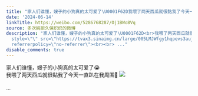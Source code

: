 ```yaml
---
title: "家人们谁懂，嫂子的小狗真的太可爱了\U0001F62D我喂了两天西瓜就很黏我了今天一直趴在我周围\U0001F979 [图片]"
date: '2024-06-14'
linkTitle: https://weibo.com/5286768287/Oj1BWo8Vq
source: 多次婉拒久保织织的微博
description: "家人们谁懂，嫂子的小狗真的太可爱了\U0001F62D<br>我喂了两天西瓜就很黏我了今天一直趴在我周围\U0001F979 <img
  style=\"\" src=\"https://tvax3.sinaimg.cn/large/005LMJWfgy1hqpevs3aujj30n60n6wgv.jpg\"
  referrerpolicy=\"no-referrer\"><br><br> ..."
disable_comments: true
---
```

家人们谁懂，嫂子的小狗真的太可爱了😭<br>我喂了两天西瓜就很黏我了今天一直趴在我周围🥹 <img style="" src="https://tvax3.sinaimg.cn/large/005LMJWfgy1hqpevs3aujj30n60n6wgv.jpg" referrerpolicy="no-referrer"><br><br> ...